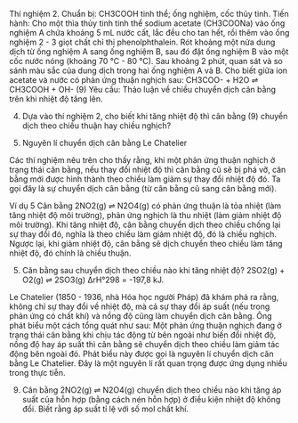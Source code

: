Thí nghiệm 2.
Chuẩn bị: CH3COOH tinh thể; ống nghiệm, cốc thủy tinh.
Tiến hành: Cho một thìa thủy tinh tinh thể sodium acetate (CH3COONa) vào ống nghiệm A chứa khoảng 5 mL nước cất, lắc đều cho tan hết, rồi thêm vào ống nghiệm 2 - 3 giọt chất chỉ thị phenolphthalein. Rót khoảng một nửa dung dịch từ ống nghiệm A sang ống nghiệm B, sau đó đặt ống nghiệm B vào một cốc nước nóng (khoảng 70 °C - 80 °C). Sau khoảng 2 phút, quan sát và so sánh màu sắc của dung dịch trong hai ống nghiệm A và B.
Cho biết giữa ion acetate và nước có phản ứng thuận nghịch sau: CH3COO- + H2O ⇌ CH3COOH + OH-                (9)
Yêu cầu: Thảo luận về chiều chuyển dịch cân bằng trên khi nhiệt độ tăng lên.

4. Dựa vào thí nghiệm 2, cho biết khi tăng nhiệt độ thì cân bằng (9) chuyển dịch theo chiều thuận hay chiều nghịch?

2. Nguyên lí chuyển dịch cân bằng Le Chatelier

Các thí nghiệm nêu trên cho thấy rằng, khi một phản ứng thuận nghịch ở trạng thái cân bằng, nếu thay đổi nhiệt độ thì cân bằng cũ sẽ bị phá vỡ, cân bằng mới được hình thành theo chiều làm giảm sự thay đổi nhiệt độ đó. Ta gọi đây là sự chuyển dịch cân bằng (từ cân bằng cũ sang cân bằng mới).

Ví dụ 5 Cân bằng 2NO2(g) ⇌ N2O4(g) có phản ứng thuận là tỏa nhiệt (làm tăng nhiệt độ môi trường), phản ứng nghịch là thu nhiệt (làm giảm nhiệt độ môi trường). Khi tăng nhiệt độ, cân bằng chuyển dịch theo chiều chống lại sự thay đổi đó, nghĩa là theo chiều làm giảm nhiệt độ, đó là chiều nghịch. Ngược lại, khi giảm nhiệt độ, cân bằng sẽ dịch chuyển theo chiều làm tăng nhiệt độ, đó chính là chiều thuận.

5. Cân bằng sau chuyển dịch theo chiều nào khi tăng nhiệt độ?
2SO2(g) + O2(g) ⇌ 2SO3(g)
ΔrH°298 = -197,8 kJ.

Le Chatelier (1850 - 1936, nhà Hóa học người Pháp) đã khám phá ra rằng, không chỉ sự thay đổi về nhiệt độ, mà cả sự thay đổi áp suất (nếu trong phản ứng có chất khí) và nồng độ cũng làm chuyển dịch cân bằng. Ông phát biểu một cách tổng quát như sau: Một phản ứng thuận nghịch đang ở trạng thái cân bằng khi chịu tác động từ bên ngoài như biến đổi nhiệt độ, nồng độ hay áp suất thì cân bằng sẽ chuyển dịch theo chiều làm giảm tác động bên ngoài đó. Phát biểu này được gọi là nguyên lí chuyển dịch cân bằng Le Chatelier. Đây là một nguyên lí rất quan trọng được ứng dụng nhiều trong thực tiễn.

9. Cân bằng 2NO2(g) ⇌ N2O4(g) chuyển dịch theo chiều nào khi tăng áp suất của hỗn hợp (bằng cách nén hỗn hợp) ở điều kiện nhiệt độ không đổi. Biết rằng áp suất tỉ lệ với số mol chất khí.